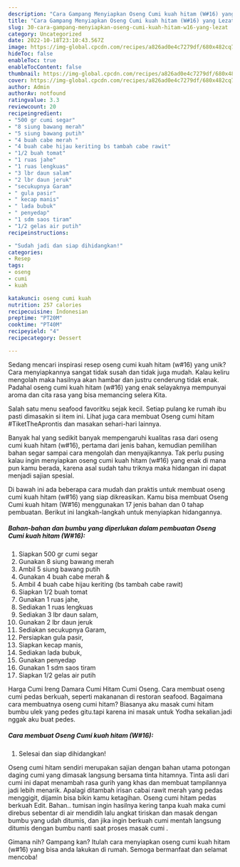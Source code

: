 ```yaml
---
description: "Cara Gampang Menyiapkan Oseng Cumi kuah hitam (W#16) yang Lezat"
title: "Cara Gampang Menyiapkan Oseng Cumi kuah hitam (W#16) yang Lezat"
slug: 30-cara-gampang-menyiapkan-oseng-cumi-kuah-hitam-w16-yang-lezat
category: Uncategorized
date: 2022-10-18T23:10:43.567Z
image: https://img-global.cpcdn.com/recipes/a826ad0e4c7279df/680x482cq70/oseng-cumi-kuah-hitam-w16-foto-resep-utama.jpg
hideToc: false
enableToc: true
enableTocContent: false
thumbnail: https://img-global.cpcdn.com/recipes/a826ad0e4c7279df/680x482cq70/oseng-cumi-kuah-hitam-w16-foto-resep-utama.jpg
cover: https://img-global.cpcdn.com/recipes/a826ad0e4c7279df/680x482cq70/oseng-cumi-kuah-hitam-w16-foto-resep-utama.jpg
author: Admin
authorAv: notfound
ratingvalue: 3.3
reviewcount: 20
recipeingredient:
- "500 gr cumi segar"
- "8 siung bawang merah"
- "5 siung bawang putih"
- "4 buah cabe merah "
- "4 buah cabe hijau keriting bs tambah cabe rawit"
- "1/2 buah tomat"
- "1 ruas jahe"
- "1 ruas lengkuas"
- "3 lbr daun salam"
- "2 lbr daun jeruk"
- "secukupnya Garam"
- " gula pasir"
- " kecap manis"
- " lada bubuk"
- " penyedap"
- "1 sdm saos tiram"
- "1/2 gelas air putih"
recipeinstructions:

- "Sudah jadi dan siap dihidangkan!"
categories:
- Resep
tags:
- oseng
- cumi
- kuah

katakunci: oseng cumi kuah 
nutrition: 257 calories
recipecuisine: Indonesian
preptime: "PT20M"
cooktime: "PT40M"
recipeyield: "4"
recipecategory: Dessert

---
```





Sedang mencari inspirasi resep oseng cumi kuah hitam (w#16) yang unik? Cara menyiapkannya sangat tidak susah dan tidak juga mudah. Kalau keliru mengolah maka hasilnya akan hambar dan justru cenderung tidak enak. Padahal oseng cumi kuah hitam (w#16) yang enak selayaknya mempunyai aroma dan cita rasa yang bisa memancing selera Kita.





Salah satu menu seafood favoritku sejak kecil. Setiap pulang ke rumah ibu pasti dimasakin si item ini. Lihat juga cara membuat Oseng cumi hitam #TiketTheAprontis dan masakan sehari-hari lainnya.

Banyak hal yang sedikit banyak mempengaruhi kualitas rasa dari oseng cumi kuah hitam (w#16), pertama dari jenis bahan, kemudian pemilihan bahan segar sampai cara mengolah dan menyajikannya. Tak perlu pusing kalau ingin menyiapkan oseng cumi kuah hitam (w#16) yang enak di mana pun kamu berada, karena asal sudah tahu triknya maka hidangan ini dapat menjadi sajian spesial.






Di bawah ini ada beberapa cara mudah dan praktis untuk membuat oseng cumi kuah hitam (w#16) yang siap dikreasikan. Kamu bisa membuat Oseng Cumi kuah hitam (W#16) menggunakan 17 jenis bahan dan 0 tahap pembuatan. Berikut ini langkah-langkah untuk menyiapkan hidangannya.

<!--inarticleads1-->

##### Bahan-bahan dan bumbu yang diperlukan dalam pembuatan Oseng Cumi kuah hitam (W#16):

1. Siapkan 500 gr cumi segar
1. Gunakan 8 siung bawang merah
1. Ambil 5 siung bawang putih
1. Gunakan 4 buah cabe merah &amp;
1. Ambil 4 buah cabe hijau keriting (bs tambah cabe rawit)
1. Siapkan 1/2 buah tomat
1. Gunakan 1 ruas jahe,
1. Sediakan 1 ruas lengkuas
1. Sediakan 3 lbr daun salam,
1. Gunakan 2 lbr daun jeruk
1. Sediakan secukupnya Garam,
1. Persiapkan  gula pasir,
1. Siapkan  kecap manis,
1. Sediakan  lada bubuk,
1. Gunakan  penyedap
1. Gunakan 1 sdm saos tiram
1. Siapkan 1/2 gelas air putih


Harga Cumi Ireng Damara Cumi Hitam Cumi Oseng. Cara membuat oseng cumi pedas berkuah, seperti makananan di restoran seafood. Bagaimana cara membuatnya oseng cumi hitam? Biasanya aku masak cumi hitam bumbu ulek yang pedes gitu.tapi karena ini masak untuk Yodha sekalian.jadi nggak aku buat pedes. 

<!--inarticleads2-->

##### Cara membuat Oseng Cumi kuah hitam (W#16):


1. Selesai dan siap dihidangkan!

Oseng cumi hitam sendiri merupakan sajian dengan bahan utama potongan daging cumi yang dimasak langsung bersama tinta hitamnya. Tinta asli dari cumi ini dapat menambah rasa gurih yang khas dan membuat tampilannya jadi lebih menarik. Apalagi ditambah irisan cabai rawit merah yang pedas menggigit, dijamin bisa bikin kamu ketagihan. Oseng cumi hitam pedas berkuah Edit. Bahan.. tumisan ingin hasilnya kering tanpa kuah maka cumi direbus sebentar di air mendidih lalu angkat tiriskan dan masak dengan bumbu yang udah ditumis, dan jika ingin berkuah cumi mentah langsung ditumis dengan bumbu nanti saat proses masak cumi . 

Gimana nih? Gampang kan? Itulah cara menyiapkan oseng cumi kuah hitam (w#16) yang bisa anda lakukan di rumah. Semoga bermanfaat dan selamat mencoba!
